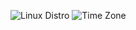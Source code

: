 ![Linux Distro](https://img.shields.io/static/v1?label=distro&message=manjaro&color=informational&logo=linux&logoColor=silver)
![Time Zone](https://img.shields.io/static/v1?label=time+zone&message=ET&color=informational)
